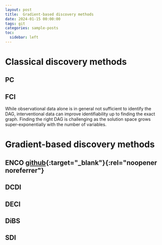 ```yaml
---
layout: post
title:  Gradient-based discovery methods
date: 2024-01-15 00:00:00
tags: git
categories: sample-posts
toc:
  sidebar: left
---
```


# Classical discovery methods

## PC

## FCI

While observational data alone is in general not sufficient to identify the DAG, interventional data can improve identifiability up to finding the exact graph. Finding the right DAG is challenging as the solution space grows super-exponentially with the number of variables.

# Gradient-based discovery methods

## ENCO [github](https://github.com/phlippe/ENCO){:target="_blank"}{:rel="noopener noreferrer"}

## DCDI

## DECI

## DiBS

## SDI
